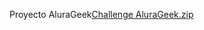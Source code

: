 Proyecto AluraGeek[Challenge AluraGeek.zip](https://github.com/volkodlak300/challenge_Alurageek/files/15409787/Challenge.AluraGeek.zip)
